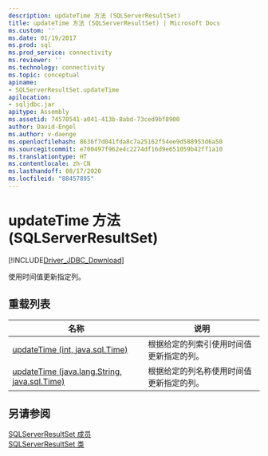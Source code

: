 ```yaml
---
description: updateTime 方法 (SQLServerResultSet)
title: updateTime 方法 (SQLServerResultSet) | Microsoft Docs
ms.custom: ''
ms.date: 01/19/2017
ms.prod: sql
ms.prod_service: connectivity
ms.reviewer: ''
ms.technology: connectivity
ms.topic: conceptual
apiname:
- SQLServerResultSet.updateTime
apilocation:
- sqljdbc.jar
apitype: Assembly
ms.assetid: 74570541-a041-413b-8abd-73ced9bf8900
author: David-Engel
ms.author: v-daenge
ms.openlocfilehash: 8636f7d041fda8c7a25162f54ee9d588953d6a50
ms.sourcegitcommit: e700497f962e4c2274df16d9e651059b42ff1a10
ms.translationtype: HT
ms.contentlocale: zh-CN
ms.lasthandoff: 08/17/2020
ms.locfileid: "88457895"
---
```

# <a name="updatetime-method-sqlserverresultset"></a>updateTime 方法 (SQLServerResultSet)
[!INCLUDE[Driver_JDBC_Download](../../../includes/driver_jdbc_download.md)]

  使用时间值更新指定列。  
  
## <a name="overload-list"></a>重载列表  
  
|名称|说明|  
|----------|-----------------|  
|[updateTime (int, java.sql.Time)](../../../connect/jdbc/reference/updatetime-method-int-java-sql-time.md)|根据给定的列索引使用时间值更新指定的列。|  
|[updateTime (java.lang.String, java.sql.Time)](../../../connect/jdbc/reference/updatetime-method-java-lang-string-java-sql-time.md)|根据给定的列名称使用时间值更新指定的列。|  
  
## <a name="see-also"></a>另请参阅  
 [SQLServerResultSet 成员](../../../connect/jdbc/reference/sqlserverresultset-members.md)   
 [SQLServerResultSet 类](../../../connect/jdbc/reference/sqlserverresultset-class.md)  
  
  
